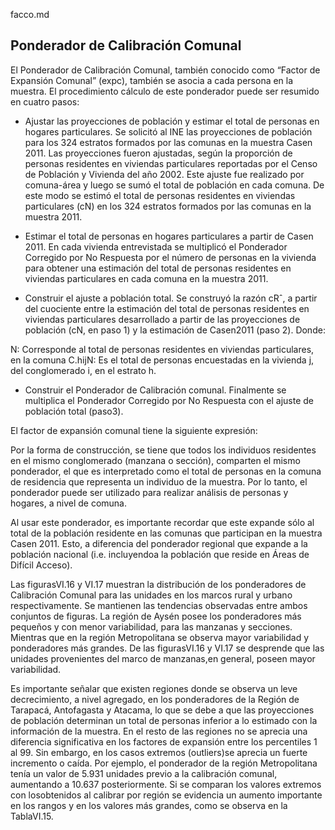 facco.md

<!---
http://observatorio.ministeriodesarrollosocial.gob.cl/layout/doc/casen/Informe%20Diseno%20Muestral_Revision_13sep12.pdf
https://www.redatam.org/redchl/mds/casen/WebHelp/informaci_n_casen/factores_de_expancion.htm

Factor de expansión para el análisis de preguntas de orientación sexual e identidad de género
http://observatorio.ministeriodesarrollosocial.gob.cl/casen-multidimensional/casen/docs/Metodologia_factor_expansion_orientacion_sexual_Identidad_genero.pdf
-->
## Ponderador de Calibración Comunal

El  Ponderador  de  Calibración  Comunal,  también  conocido  como  “Factor  de Expansión Comunal” (expc), también se asocia a cada persona en la muestra. El procedimiento cálculo de este ponderador puede ser resumido en cuatro pasos:

* Ajustar  las  proyecciones  de  población  y  estimar  el  total  de  personas  en hogares particulares. Se solicitó al INE las proyecciones de población para los 324 estratos formados por las comunas en la muestra Casen 2011. Las proyecciones   fueron   ajustadas,   según   la   proporción   de   personas residentes en viviendas particulares reportadas por el Censo de Población y  Vivienda  del  año  2002.  Este  ajuste  fue  realizado  por comuna-área  y luego  se  sumó  el  total  de  población  en  cada  comuna.  De  este  modo  se estimó  el  total  de  personas  residentes  en  viviendas  particulares  (cN)  en los 324 estratos formados por las comunas en la muestra 2011.

* Estimar  el  total de  personas  en  hogares  particulares  a  partir  de  Casen 2011. En cada vivienda entrevistada se multiplicó el Ponderador Corregido por No Respuesta por el número de personas en la vivienda para obtener una estimación del total de personas residentes en viviendas particulares en cada comuna en la muestra 2011.

* Construir el ajuste a población total. Se construyó la razón cRˆ, a partir del cuociente   entre   la   estimación   del   total   de   personas   residentes   en viviendas   particulares   desarrollado   a   partir   de   las   proyecciones   de población (cN, en paso 1) y la estimación de Casen2011 (paso 2). Donde:

N: Corresponde al total de personas residentes en viviendas particulares, en la comuna C.hijN:   Es   el   total   de   personas   encuestadas   en   la   vivienda   j,   del conglomerado i, en el estrato h.

* Construir el Ponderador de Calibración comunal. Finalmente se multiplica el Ponderador Corregido por No Respuesta con el ajuste de población total (paso3).

El factor de expansión comunal tiene la siguiente expresión:

Por  la  forma  de  construcción,  se  tiene  que  todos  los  individuos  residentes  en  el mismo  conglomerado  (manzana  o  sección),  comparten el  mismo  ponderador,  el que  es  interpretado  como  el  total  de  personas  en  la  comuna  de  residencia  que representa  un  individuo  de  la  muestra.  Por  lo  tanto,  el  ponderador  puede  ser utilizado para realizar análisis de personas y hogares, a nivel de comuna.

 Al  usar  este  ponderador,  es  importante  recordar  que  este  expande  sólo  al  total de  la  población  residente  en  las  comunas  que  participan  en  la  muestra  Casen 2011.  Esto,  a  diferencia  del  ponderador  regional  que  expande  a  la  población nacional (i.e. incluyendoa la población que reside en Áreas de Difícil Acceso).

Las figurasVI.16  y VI.17  muestran  la  distribución  de  los  ponderadores  de Calibración   Comunal   para   las   unidades   en   los   marcos   rural   y   urbano respectivamente.   Se   mantienen   las   tendencias   observadas   entre   ambos conjuntos de figuras. La región de Aysén posee los ponderadores más pequeños y  con  menor  variabilidad,  para  las  manzanas  y  secciones.  Mientras  que  en  la región Metropolitana se observa mayor variabilidad y ponderadores más grandes. De  las figurasVI.16  y VI.17 se  desprende  que  las  unidades  provenientes  del marco de manzanas,en general, poseen mayor variabilidad.

Es   importante   señalar   que   existen   regiones   donde   se   observa   un   leve decrecimiento, a nivel agregado, en los ponderadores de la Región de Tarapacá, Antofagasta  y  Atacama,  lo  que  se  debe  a  que  las  proyecciones  de  población determinan un total de personas inferior a lo  estimado con la  información de la muestra. En el resto de las regiones no se aprecia una diferencia significativa en los factores de expansión entre los percentiles 1 al 99. Sin embargo, en los casos extremos (outliers)se  aprecia  un  fuerte  incremento  o  caída.  Por  ejemplo,  el ponderador de la región Metropolitana tenía un valor de 5.931 unidades previo a la calibración comunal, aumentando a 10.637 posteriormente. Si se comparan los valores  extremos  con  losobtenidos  al  calibrar  por  región  se  evidencia  un aumento  importante  en  los  rangos  y  en  los  valores  más  grandes,  como  se observa en la TablaVI.15.


<br />
<br />
<br />
<br />
<br />
<br />
